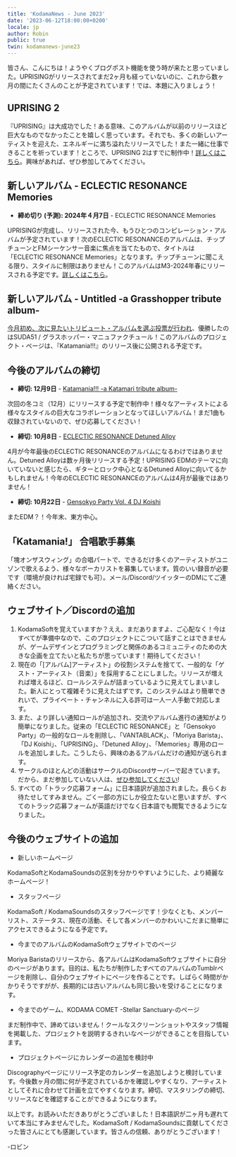 ```yaml
---
title: 'KodamaNews - June 2023'
date: '2023-06-12T18:00:00+0200'
locale: jp
author: Robin
public: true
twin: kodamanews-june23
---
```


皆さん、こんにちは！ようやくブログポスト機能を使う時が来たと思っていました。UPRISINGがリリースされてまだ2ヶ月も経っていないのに、これから数ヶ月の間にたくさんのことが予定されています！では、本題に入りましょう！

## **UPRISING 2**

『UPRISING』は大成功でした！ある意味、このアルバムが以前のリリースほど巨大なものでなかったことを嬉しく思っています。それでも、多くの新しいアーティストを迎えた、エネルギーに満ち溢れたリリースでした！また一緒に仕事できることを祈っています！ところで、UPRISING 2はすでに制作中！[詳しくはこちら](/projects/eclectic-resonance-uprising)。興味があれば、ぜひ参加してみてください。

## **新しいアルバム - ECLECTIC RESONANCE Memories**

- **締め切り (予測): 2024年４月7日** - ECLECTIC RESONANCE Memories

UPRISINGが完成し、リリースされた今、もうひとつのコンピレーション・アルバムが予定されています！次のECLECTIC RESONANCEのアルバムは、チップチューンとFMシーケンサー音楽に焦点を当てたもので、タイトルは「ECLECTIC RESONANCE Memories」となります。チップチューンに聞こえる限り、スタイルに制限はありません！このアルバムはM3-2024年春にリリースされる予定です。[詳しくはこちら](https://www.notion.so/KodamaNews-June-2023-bc7ebb2a96fc4b479bd37f9076808f32?pvs=21)。

## **新しいアルバム - Untitled -a Grasshopper tribute album-**

[今月初め、次に見たいトリビュート・アルバムを選ぶ投票が行われ](https://twitter.com/KodamaSoft/status/1665453468453163010)、優勝したのはSUDA51 / グラスホッパー・マニュファクチュール！このアルバムのプロジェクト・ページは、『Katamania!!!』のリリース後に公開される予定です。

## **今後のアルバムの締切**

-   **締切: 12月9日** - [Katamania!!! -a Katamari tribute album-](/projects/katamania)

次回の冬コミ（12月）にリリースする予定で制作中！様々なアーティストによる様々なスタイルの巨大なコラボレーションとなってほしいアルバム！まだ1曲も収録されていないので、ぜひ応募してください！

-   **締切: 10月8日** - [ECLECTIC RESONANCE Detuned Alloy](/projects/eclectic-resonance-detuned-alloy)

4月が今年最後のECLECTIC RESONANCEのアルバムになるわけではありません。Detuned Alloyは数ヶ月後リリースする予定！UPRISING EDMのテーマに向いていないと感じたら、ギターとロック中心となるDetuned Alloyに向いてるかもしれません！今年のECLECTIC RESONANCEのアルバムは4月が最後ではありません！

-   **締切: 10月22日** - [Gensokyo Party Vol. 4 DJ Koishi](/projects/dj-koishi)

またEDM？！今年末、東方中心。

## **「Katamania!」 合唱歌手募集**

「塊オンザスウィング」の合唱パートで、できるだけ多くのアーティストがユニゾンで歌えるよう、様々なボーカリストを募集しています。質のいい録音が必要です（環境が良ければ宅録でも可）。メール/Discord/ツイッターのDMにてご連絡ください。

## **ウェブサイト／Discordの追加**

1. KodamaSoftを覚えていますか？ええ、まだありますよ、ご心配なく！今はすべてが準備中なので、このプロジェクトにこついて話すことはできませんが、ゲームデザインとプログラミングと関係のあるコミュニティのための大きな企画を立てたいと私たちが思っています！期待してください！
2. 現在の「[アルバム]アーティスト」の役割システムを捨てて、一般的な「ゲスト・アーティスト（音楽）」を採用することにしました。リリースが増えれば増えるほど、ロールシステムが詰まっているように見えてしまいました。新人にとって複雑そうに見えたはずです。このシステムはより簡単できれいで、プライベート・チャンネルに入る許可は一人一人手動で対応します。
3. また、より詳しい通知ロールが追加され、交流やアルバム進行の通知がより簡単になりました。従来の「ECLECTIC RESONANCE」と「Gensokyo Party」の一般的なロールを削除し、「VANTABLACK」、「Moriya Barista」、「DJ Koishi」、「UPRISING」、「Detuned Alloy」、「Memories」専用のロールを追加しました。こうしたら、興味のあるアルバムだけの通知が送られます。
4. サークルのほとんどの活動はサークルのDiscordサーバーで起きています。だから、まだ参加していない人は、[ぜひ参加してください](/discord)!
5. すべての「トラック応募フォーム」に日本語訳が追加されました。長らくお待たせしてすみません。ごく一部の方にしか役立たないと思いますが、すべてのトラック応募フォームが英語だけでなく日本語でも閲覧できるようになりました。

## **今後のウェブサイトの追加**

- 新しいホームページ

KodamaSoftとKodamaSoundsの区別を分かりやすいようにした、より綺麗なホームページ！

- スタッフページ

KodamaSoft / KodamaSoundsのスタッフページです！少なくとも、メンバーリスト、ステータス、現在の活動、そして各メンバーのかわいいこだまに簡単にアクセスできるようになる予定です。

- 今までのアルバムのKodamaSoftウェブサイトでのページ

Moriya Baristaのリリースから、各アルバムはKodamaSoftウェブサイトに自分のページがあります。目的は、私たちが制作したすべてのアルバムのTumblrページを削除し、自分のウェブサイトにページを作ることです。しばらく時間がかかりそうですがが、長期的には古いアルバムも同じ扱いを受けることになります。

- 今までのゲーム、KODAMA COMET -Stellar Sanctuary-のページ

まだ制作中で、諦めてはいません！クールなスクリーンショットやスタッフ情報を掲載した、プロジェクトを説明するきれいなページができることを目指しています。

- プロジェクトページにカレンダーの追加を検討中

Discographyページにリリース予定のカレンダーを追加しようと検討しています。今後数ヶ月の間に何が予定されているかを確認しやすくなり、アーティストとしてそれに合わせて計画を立てやすくなります。締切、マスタリングの締切、リリースなどを確認することができるようになります。

以上です。お読みいただきありがとうございました！日本語訳が二ヶ月も遅れていて本当にすみませんでした。KodamaSoft / KodamaSoundsに貢献してくださった皆さんにとても感謝しています。皆さんの信頼、ありがとうございます！

-ロビン